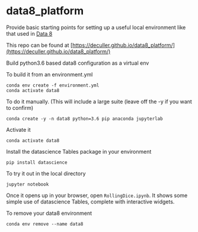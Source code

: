# data8_platform
Provide basic starting points for setting up a useful local environment like that
used in [Data 8](https://data8.org)

This repo can be found at [https://deculler.github.io/data8_platform/](https://deculler.github.io/data8_platform/)


Build python3.6 based data8 configuration as a virtual env

To build it from an environment.yml

```
conda env create -f environment.yml
conda activate data8
```

To do it manually.
(This will include a large suite (leave off the -y if you want to confirm)

`conda create -y -n data8 python=3.6 pip anaconda jupyterlab`

Activate it

`conda activate data8`

Install the datascience Tables package in your environment

`pip install datascience`

To try it out in the local directory

`jupyter notebook`

Once it opens up in your browser, open `RollingDice.ipynb`.  It shows some
simple use of datascience Tables, complete with interactive widgets.

To remove your data8 environment

`conda env remove --name data8`
